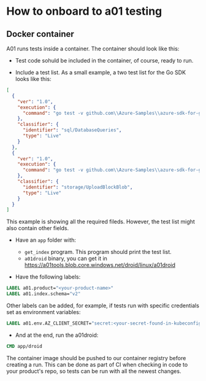 # How to onboard to a01 testing

## Docker container

A01 runs tests inside a container. The container should look like this:

- Test code sohuld be included in the container, of course, ready to run.

- Include a test list. As a small example, a two test list for the Go SDK looks like this:

``` json
[
  {
    "ver": "1.0",
    "execution": {
      "command": "go test -v github.com\\Azure-Samples\\azure-sdk-for-go-samples\\sql -run ^ExampleDatabaseQueries$"
    },
    "classifier": {
      "identifier": "sql/DatabaseQueries",
      "type": "Live"
    }
  },
  {
    "ver": "1.0",
    "execution": {
      "command": "go test -v github.com\\Azure-Samples\\azure-sdk-for-go-samples\\storage -run ^ExampleUploadBlockBlob$"
    },
    "classifier": {
      "identifier": "storage/UploadBlockBlob",
      "type": "Live"
    }
  }
]
```

This example is showing all the required fileds. However, the test list might also contain other fields.

- Have an `app` folder with:
  - `get_index` program. This program should print the test list.
  - `a01droid` binary, you can get it in https://a01tools.blob.core.windows.net/droid/linux/a01droid

- Have the following labels:

``` dockerfile
LABEL a01.product="<your-product-name>"
LABEL a01.index.schema="v2"
```

Other labels can be added, for example, if tests run with specific credentials set as environment variables:

``` dockerfile
LABEL a01.env.AZ_CLIENT_SECRET="secret:<your-secret-found-in-kubeconfig-file>"
```

- And at the end, run the a01droid:

``` dockerfile
CMD app/droid
```

The container image should be pushed to our container registry before creating a run. This can be done as part of CI when checking in code to your product's repo, so tests can be run with all the newest changes.